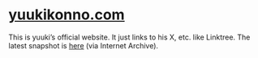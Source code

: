 # [yuukikonno.com](https://yuukikonno.com/)

This is yuuki’s official website.  It just links to his X, etc. like Linktree.
The latest snapshot is
[here](https://web.archive.org/web/20231021030326/https://yuukikonno.com/) (via
Internet Archive).
